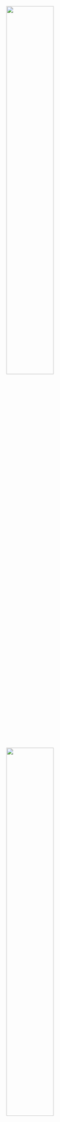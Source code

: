 <a href="https://veins.car2x.org"><p align="center"><img width=50% src="http://veins.car2x.org/media/logo_veins.png"></p></a>
<a href="https://sumo.dlr.de/"><p align="center"><img width=50% src="https://github.com/eclipse/sumo/blob/main/docs/web/docs/images/sumo-logo.svg"></p></a>

Veins - Eclipse SUMO - Continuous Integration Test
==================================================
[![Linux](https://github.com/veins/veins_sumo_ci/actions/workflows/linux.yml/badge.svg)](https://github.com/veins/veins_sumo_ci/actions/workflows/linux.yml)

This repository hosts the GitHub Actions Workflow for testing interoperability between
["Simulation of Urban MObility" (SUMO)](https://sumo.dlr.de/) and [Veins](https://veins.car2x.org/)

by building [Veins](https://github.com/sommer/veins), Omnet and [SUMO](https://github.com/eclipse/sumo) from their respective repositories
or installing their latest releases / nightly builds.
